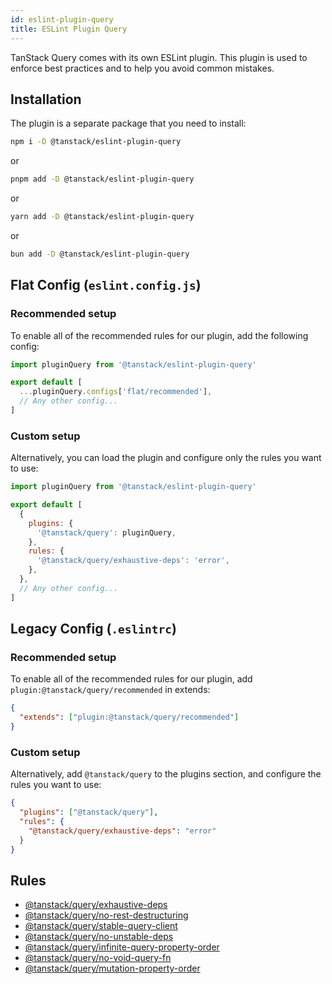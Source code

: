 ```yaml
---
id: eslint-plugin-query
title: ESLint Plugin Query
---
```


TanStack Query comes with its own ESLint plugin. This plugin is used to enforce best practices and to help you avoid common mistakes.

## Installation

The plugin is a separate package that you need to install:

```bash
npm i -D @tanstack/eslint-plugin-query
```

or

```bash
pnpm add -D @tanstack/eslint-plugin-query
```

or

```bash
yarn add -D @tanstack/eslint-plugin-query
```

or

```bash
bun add -D @tanstack/eslint-plugin-query
```

## Flat Config (`eslint.config.js`)

### Recommended setup

To enable all of the recommended rules for our plugin, add the following config:

```js
import pluginQuery from '@tanstack/eslint-plugin-query'

export default [
  ...pluginQuery.configs['flat/recommended'],
  // Any other config...
]
```

### Custom setup

Alternatively, you can load the plugin and configure only the rules you want to use:

```js
import pluginQuery from '@tanstack/eslint-plugin-query'

export default [
  {
    plugins: {
      '@tanstack/query': pluginQuery,
    },
    rules: {
      '@tanstack/query/exhaustive-deps': 'error',
    },
  },
  // Any other config...
]
```

## Legacy Config (`.eslintrc`)

### Recommended setup

To enable all of the recommended rules for our plugin, add `plugin:@tanstack/query/recommended` in extends:

```json
{
  "extends": ["plugin:@tanstack/query/recommended"]
}
```

### Custom setup

Alternatively, add `@tanstack/query` to the plugins section, and configure the rules you want to use:

```json
{
  "plugins": ["@tanstack/query"],
  "rules": {
    "@tanstack/query/exhaustive-deps": "error"
  }
}
```

## Rules

- [@tanstack/query/exhaustive-deps](../exhaustive-deps.md)
- [@tanstack/query/no-rest-destructuring](../no-rest-destructuring.md)
- [@tanstack/query/stable-query-client](../stable-query-client.md)
- [@tanstack/query/no-unstable-deps](../no-unstable-deps.md)
- [@tanstack/query/infinite-query-property-order](../infinite-query-property-order.md)
- [@tanstack/query/no-void-query-fn](../no-void-query-fn.md)
- [@tanstack/query/mutation-property-order](../mutation-property-order.md)
